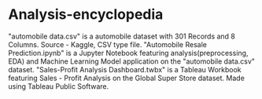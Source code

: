 # Analysis-encyclopedia
"automobile data.csv" is a automobile dataset with 301 Records and 8 Columns. Source - Kaggle, CSV type file.
"Automobile Resale Prediction.ipynb" is a Jupyter Notebook featuring analysis(preprocessing, EDA) and Machine Learning Model application on the "automobile data.csv" dataset.
"Sales-Profit Analysis Dashboard.twbx" is a Tableau Workbook featuring Sales - Profit Analysis on the Global Super Store dataset. Made using Tableau Public Software.
